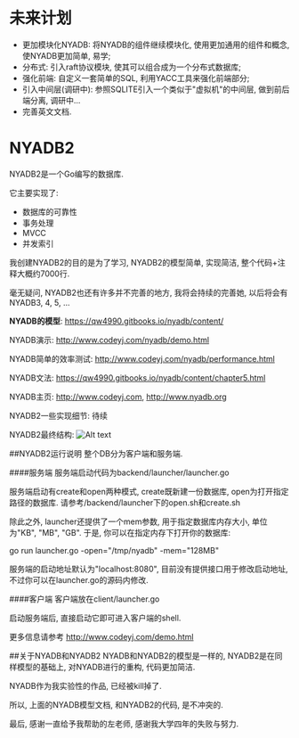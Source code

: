 # 未来计划

+ 更加模块化NYADB: 将NYADB的组件继续模块化, 使用更加通用的组件和概念, 使NYADB更加简单, 易学;
+ 分布式: 引入raft协议模块, 使其可以组合成为一个分布式数据库;
+ 强化前端: 自定义一套简单的SQL, 利用YACC工具来强化前端部分;
+ 引入中间层(调研中): 参照SQLITE引入一个类似于"虚拟机"的中间层, 做到前后端分离, 调研中...
+ 完善英文文档.

# NYADB2
NYADB2是一个Go编写的数据库.

它主要实现了:
+ 数据库的可靠性
+ 事务处理
+ MVCC
+ 并发索引

我创建NYADB2的目的是为了学习, NYADB2的模型简单, 实现简洁, 整个代码+注释大概约7000行.

毫无疑问, NYADB2也还有许多并不完善的地方, 我将会持续的完善她, 以后将会有NYADB3, 4, 5, ...

<b>NYADB的模型</b>: https://qw4990.gitbooks.io/nyadb/content/

NYADB演示: http://www.codeyj.com/nyadb/demo.html

NYADB简单的效率测试: http://www.codeyj.com/nyadb/performance.html

NYADB文法: https://qw4990.gitbooks.io/nyadb/content/chapter5.html

NYADB主页: http://www.codeyj.com, http://www.nyadb.org

NYADB2一些实现细节: 待续

NYADB2最终结构: 
![Alt text](https://github.com/qw4990/NYADB2/blob/master/arch.png)


##NYADB2运行说明
整个DB分为客户端和服务端.

####服务端
服务端启动代码为backend/launcher/launcher.go

服务端启动有create和open两种模式, create既新建一份数据库, open为打开指定路径的数据库. 请参考/backend/launcher下的open.sh和create.sh

除此之外, launcher还提供了一个mem参数, 用于指定数据库内存大小, 单位为"KB", "MB", "GB". 于是, 你可以在指定内存下打开你的数据库:

go run launcher.go -open="/tmp/nyadb" -mem="128MB"

服务端的启动地址默认为"localhost:8080", 目前没有提供接口用于修改启动地址, 不过你可以在launcher.go的源码内修改.

####客户端
客户端放在client/launcher.go

启动服务端后, 直接启动它即可进入客户端的shell.

更多信息请参考 http://www.codeyj.com/demo.html


##关于NYADB和NYADB2
NYADB和NYADB2的模型是一样的, NYADB2是在同样模型的基础上, 对NYADB进行的重构, 代码更加简洁.

NYADB作为我实验性的作品, 已经被kill掉了.

所以, 上面的NYADB模型文档, 和NYADB2的代码, 是不冲突的.

最后, 感谢一直给予我帮助的左老师, 感谢我大学四年的失败与努力.
